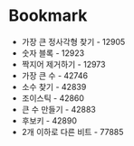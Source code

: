 # Bookmark

- 가장 큰 정사각형 찾기 - 12905
- 숫자 블록 - 12923
- 짝지어 제거하기 - 12973
- 가장 큰 수 - 42746
- 소수 찾기 - 42839
- 조이스틱 - 42860
- 큰 수 만들기 - 42883
- 후보키 - 42890
- 2개 이하로 다른 비트 - 77885
